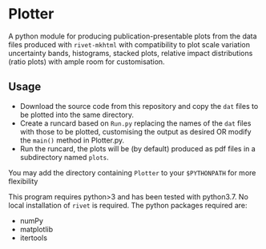 #            Plotter

A python module for producing publication-presentable plots from the data files
produced with ```rivet-mkhtml``` with compatibility to plot scale variation
uncertainty bands, histograms, stacked plots, relative impact distributions (ratio
plots) with ample room for customisation.

##  Usage

  * Download the source code from this repository and copy the ```dat``` files to be
  plotted into the same directory.
  * Create a runcard based on ```Run.py``` replacing the names of the ```dat``` files
  with those to be plotted, customising the output as desired OR modify the ```main()```
  method in Plotter.py.
  * Run the runcard, the plots will be (by default) produced as pdf files in a subdirectory
  named ```plots```.

You may add the directory containing ```Plotter``` to your ```$PYTHONPATH``` for more flexibility

This program requires python>3 and has been tested with python3.7. No local
installation of ```rivet``` is required. The python packages required are:
  
  * numPy
  * matplotlib
  * itertools
